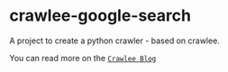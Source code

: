 # crawlee-google-search

A project to create a python crawler - based on crawlee.

You can read more on the [`Crawlee Blog`](https://crawlee.dev/blog/scrape-google-search)
